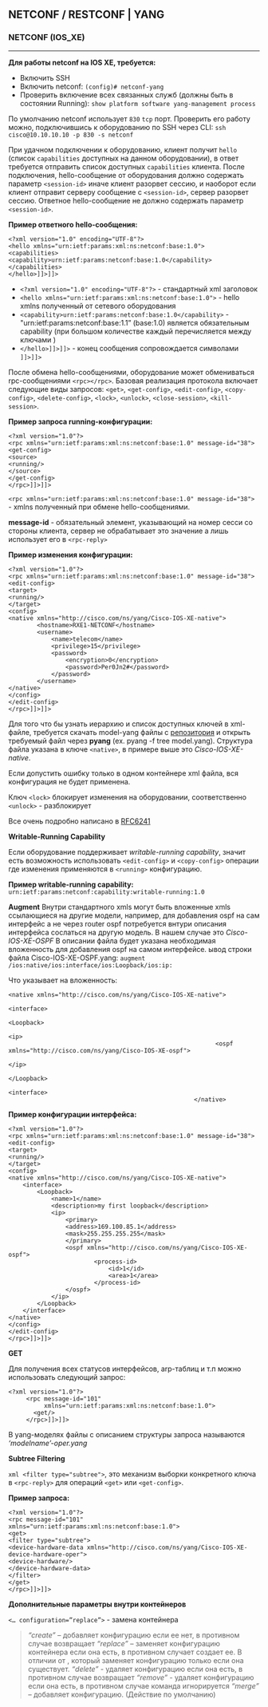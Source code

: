 ## NETCONF / RESTCONF | YANG

### NETCONF (IOS_XE)
----
**Для работы netconf на IOS XE, требуется:**
* Включить SSH 
* Включить netconf:  ```(config)# netconf-yang```
* Проверить включение всех связанных служб (должны быть в состоянии Running):  ```show platform software yang-management process```

По умолчанию netconf использует `830` `tcp` порт.
Проверить его работу можно, подключившись к оборудованию по SSH через CLI:
```ssh cisco@10.10.10.10 -p 830 -s netconf```

При удачном подключении к оборудованию, клиент получит `hello` (список `capabilities` доступных на данном оборудовании), в ответ требуется отправить список доступных `capabilities` клиента.
После подключения, hello-сообщение от оборудования должно содержать параметр `<session-id>` иначе клиент разорвет сессию, и наоборот если клиент отправит серверу сообщение с `<session-id>`, сервер разорвет сессию. Ответное hello-сообщение не должно содержать параметр `<session-id>`.

**Пример ответного hello-сообщения:**
```
<?xml version="1.0" encoding="UTF-8"?> 
<hello xmlns="urn:ietf:params:xml:ns:netconf:base:1.0">
<capabilities>
<capability>urn:ietf:params:netconf:base:1.0</capability>
</capabilities>
</hello>]]>]]>
```

* ```<?xml version="1.0" encoding="UTF-8"?>```  - стандартный xml заголовок
* ```<hello xmlns="urn:ietf:params:xml:ns:netconf:base:1.0">``` - hello xmlns полученный от сетевого оборудования
* ```<capability>urn:ietf:params:netconf:base:1.0</capability>``` -  "urn:ietf:params:netconf:base:1.1” (base:1.0) является обязательным capability (при большом количестве каждый перечисляется между ключами <capability></capability>)
* ```</hello>]]>]]>``` - конец сообщения сопровождается символами ```]]>]]>```

После обмена hello-сообщениями, оборудование может обмениваться rpc-сообщениями `<rpc></rpc>`. Базовая реализация протокола включает следующие виды запросов: 
`<get>`, `<get-config>`, `<edit-config>`, `<copy-config>`, `<delete-config>`, `<lock>`, `<unlock>`, `<close-session>`, `<kill-session>`.  

**Пример запроса running-конфигурации:**
```
<?xml version="1.0"?>
<rpc xmlns="urn:ietf:params:xml:ns:netconf:base:1.0" message-id="38">
<get-config>
<source>
<running/>
</source>
</get-config>
</rpc>]]>]]>
```

`<rpc xmlns="urn:ietf:params:xml:ns:netconf:base:1.0" message-id="38">` - xmlns полученный при обмене hello-сообщениями.

**message-id**  - обязательный элемент, указывающий на номер сесси со стороны клиента, сервер не обрабатывает это значение а лишь использует его в `<rpc-reply>`

**Пример изменения конфигурации:**
```
<?xml version="1.0"?>
<rpc xmlns="urn:ietf:params:xml:ns:netconf:base:1.0" message-id="38">
<edit-config>
<target>
<running/>
</target>
<config>
<native xmlns="http://cisco.com/ns/yang/Cisco-IOS-XE-native">
		<hostname>RXE1-NETCONF</hostname>
		<username>
			<name>telecom</name>
			<privilege>15</privilege>
			<password>
				<encryption>0</encryption>
				<password>Per0Jn2#</password>
			</password>
		</username>
</native>
</config>
</edit-config>
</rpc>]]>]]>
```

Для того что бы узнать иерархию и  список доступных ключей в xml-файле, требуется скачать model-yang файлы с [репозитория](https://github.com/YangModels/yang) и открыть требуемый файл через **pyang** (ex. pyang -f tree model.yang).
Структура файла указана в ключе `<native>`, в примере выше это *Cisco-IOS-XE-native*.

Если допустить ошибку только в одном контейнере xml файла, вся конфигурация не будет применена.

Ключ `<lock>` блокирует изменения на оборудовании, соответственно `<unlock>` - разблокирует

Все очень подробно написано в [RFC6241](https://tools.ietf.org/html/rfc6241)

**Writable-Running Capability**

Если оборудование поддерживает *writable-running capability*, значит есть возможность использовать `<edit-config>` и `<copy-config>` операции где изменения применяются в `<running>` конфигурацию.

**Пример writable-running capability:**
`urn:ietf:params:netconf:capability:writable-running:1.0`

**Augment**
Внутри стандартного xmls могут быть вложенные xmls ссылающиеся на другие модели, например, для добавления ospf на сам интерфейс а не через router ospf  потребуется внтури описания интерфейса сослаться на другую модель. В нашем случае это *Cisco-IOS-XE-OSPF*
В описании файла будет указана необходимая вложенность для добавления ospf на самом интерфейсе.
ывод строки файла Cisco-IOS-XE-OSPF.yang:
`augment /ios:native/ios:interface/ios:Loopback/ios:ip:`

Что указывает на вложенность:
```
<native xmlns="http://cisco.com/ns/yang/Cisco-IOS-XE-native">
                                                             <interface>
            															 <Loopback>
            																		 <ip> 
                                                          <ospf xmlns="http://cisco.com/ns/yang/Cisco-IOS-XE-ospf">    
		                                                                             </ip>
																		   </Loopback>
															  <interface>
													</native>
```

**Пример конфигурации интерфейса:**
```
<?xml version="1.0"?>
<rpc xmlns="urn:ietf:params:xml:ns:netconf:base:1.0" message-id="38">
<edit-config>
<target>
<running/>
</target>
<config>
<native xmlns="http://cisco.com/ns/yang/Cisco-IOS-XE-native">
	<interface>
		<Loopback>
			<name>1</name>
			<description>my first loopback</description>
			<ip>
				<primary>
				<address>169.100.85.1</address>
				<mask>255.255.255.255</mask>
				</primary>
				<ospf xmlns="http://cisco.com/ns/yang/Cisco-IOS-XE-ospf">
						<process-id>
							<id>1</id>
							<area>1</area>
						</process-id>
				</ospf>
			</ip>
		</Loopback>	
	</interface>
</native>
</config>
</edit-config>
</rpc>]]>]]>
```

**GET**

Для получения всех статусов интерфейсов, arp-таблиц и т.п можно использовать следующий запрос:
```
<?xml version="1.0"?>
	 <rpc message-id="101"
          xmlns="urn:ietf:params:xml:ns:netconf:base:1.0">
       <get/>
     </rpc>]]>]]>
```

В yang-моделях файлы с описанием структуры запроса называются *‘modelname’-oper.yang*

**Subtree Filtering**

`xml <filter type="subtree">`, это механизм выборки конкретного ключа в `<rpc-reply>` для операций
 `<get>` или `<get-config>`.

**Пример запроса:**
```
<?xml version="1.0"?>
<rpc message-id="101"
xmlns="urn:ietf:params:xml:ns:netconf:base:1.0">
<get>
<filter type="subtree">
<device-hardware-data xmlns="http://cisco.com/ns/yang/Cisco-IOS-XE-device-hardware-oper">
<device-hardware/>
</device-hardware-data>
</filter>
</get>
</rpc>]]>]]>
```

**Дополнительные параметры внутри контейнеров**

`<… configuration=”replace”>` - замена контейнера
> *“create”* – добавляет конфигурацию если ее нет, в противном случае возвращает <rpc-error>
> *“replace”* – заменяет конфигурацию контейнера если она есть, в противном случает создает ее. В отличии от <copy-config>, который заменяет конфигурацию только если она существует.
> *“delete”* -  удаляет конфигурацию если она есть, в противном случае возвращает <rpc-error>
> *“remove”* - удаляет конфигурацию если она есть, в противном случае команда игнорируется
> *“merge”* – добавляет конфигурацию. (Действие по умолчанию)

